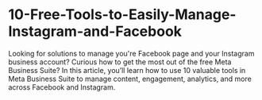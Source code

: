 # 10-Free-Tools-to-Easily-Manage-Instagram-and-Facebook
Looking for solutions to manage you're Facebook page and your Instagram business account? Curious how to get the most out of the free Meta Business Suite?  In this article, you’ll learn how to use 10 valuable tools in Meta Business Suite to manage content, engagement, analytics, and more across Facebook and Instagram.  
